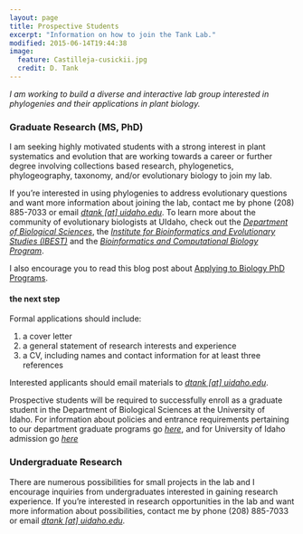 ```yaml
---
layout: page
title: Prospective Students
excerpt: "Information on how to join the Tank Lab."
modified: 2015-06-14T19:44:38
image:
  feature: Castilleja-cusickii.jpg
  credit: D. Tank
---
```

*I am working to build a diverse and interactive lab group interested in phylogenies and their applications in plant biology.*

### Graduate Research (MS, PhD)

I am seeking highly motivated students with a strong interest in plant systematics and evolution that are working towards a career or further degree involving collections based research, phylogenetics, phylogeography, taxonomy, and/or evolutionary biology to join my lab.

If you’re interested in using phylogenies to address evolutionary questions and want more information about joining the lab, contact me by phone (208) 885-7033 or email [*dtank [at] uidaho.edu*](mailto:dtank@uidaho.edu?subject=Prospective%20graduate%20student). To learn more about the community of evolutionary biologists at UIdaho, check out the [*Department of Biological Sciences*](http://www.uidaho.edu/sci/biology), the [*Institute for Bioinformatics and Evolutionary Studies (IBEST)*](http://www.uidaho.edu/research/ibest) and the [*Bioinformatics and Computational Biology Program*](http://www.uidaho.edu/cogs/bcb). 

I also encourage you to read this blog post about [Applying to Biology PhD Programs](https://medium.com/@caseywdunn/applying-to-biology-phd-programs-58abece3284a).

#### the next step

Formal applications should include:

1. a cover letter
2. a general statement of research interests and experience
3. a CV, including names and contact information for at least three references

Interested applicants should email materials to [*dtank [at] uidaho.edu*](mailto:dtank@uidaho.edu?subject=Prospective%20graduate%20student).

Prospective students will be required to successfully enroll as a graduate student in the Department of Biological Sciences at the University of Idaho. For information about policies and entrance requirements pertaining to our department graduate programs go [*here*](http://www.uidaho.edu/sci/biology/academics/grad), and for University of Idaho admission go [*here*](http://www.uidaho.edu/graduateadmissions) 

### Undergraduate Research

There are numerous possibilities for small projects in the lab and I encourage inquiries from undergraduates interested in gaining research experience. If you’re interested in research opportunities in the lab and want more information about possibilities, contact me by phone (208) 885-7033 or email [*dtank [at] uidaho.edu*](mailto:dtank@uidaho.edu?subject=Undergraduate%20research). 

